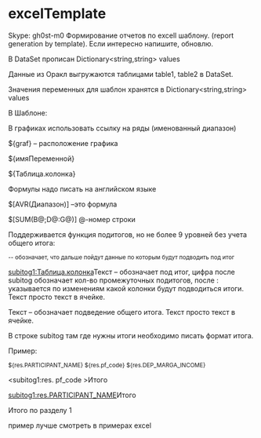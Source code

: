 # excelTemplate
Skype: gh0st-m0
Формирование отчетов по excell шаблону.
(report generation by template).
Если интересно напишите, обновлю.

В DataSet прописан Dictionary<string,string> values

Данные из Оракл выгружаются таблицами table1, table2 в DataSet.

Значения переменных для шаблон хранятся в Dictionary<string,string> values

В Шаблоне:

В графиках использовать ссылку на ряды (именованный диапазон)

${graf} – расположение графика

${имяПеременной}

${Таблица.колонка}

Формулы надо писать на английском языке

$[AVR(Диапазон)] –это формула

$[SUM(B@;D@:G@)]
@-номер строки

Поддерживается функция подитогов, но не более 9 уровней без учета общего итога:

<sub> -- обозначает, что дальше пойдут данные по которым будут подводить под итог
 
<subitog1:Таблица.колонка>Текст – обозначает под итог, цифра после subitog обозначает кол-во промежуточных подитогов, после : указывается по изменениям какой колонки будут подводиться итоги. Текст просто текст в ячейке.

<subitogFull>Текст – обозначает подведение общего итога. Текст просто текст в ячейке.
 
В строке subitog там где нужны итоги необходимо писать формат итога.

Пример:

<sub>${res.PARTICIPANT_NAME}	${res.pf_code}	${res.DEP_MARGA_INCOME}
 
<subitog1:res. pf_code >Итого	 	<SUM>
 
<subitog1:res.PARTICIPANT_NAME>Итого	 	<SUM>
 	 	 
<subitogFull>Итого по разделу 1	<SUM>

пример лучше смотреть в примерах excel
